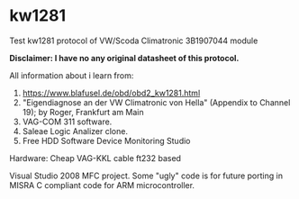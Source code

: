 # kw1281
Test kw1281 protocol of VW/Scoda Climatronic 3B1907044 module 

**Disclaimer: I have no any original datasheet of this protocol.**

All information about i learn from:
1. https://www.blafusel.de/obd/obd2_kw1281.html 
2. "Eigendiagnose an der VW Climatronic von Hella" (Appendix to Channel 19); by Roger, Frankfurt am Main 
3. VAG-COM 311 software.
4. Saleae Logic Analizer clone.
5. Free HDD Software Device Monitoring Studio

Hardware:
Cheap VAG-KKL cable ft232 based

Visual Studio 2008 MFC project. Some "ugly" code is for future porting in MISRA C compliant code for ARM microcontroller.
